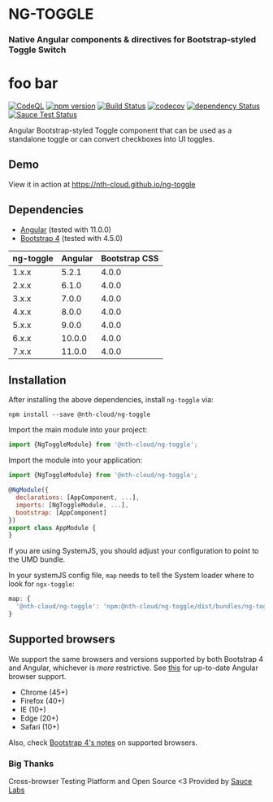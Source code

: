 # NG-TOGGLE 
### Native Angular components & directives for Bootstrap-styled Toggle Switch 

# foo bar

[![CodeQL](https://github.com/nth-cloud/ng-toggle/actions/workflows/codeql-analysis.yml/badge.svg)](https://github.com/nth-cloud/ng-toggle/actions/workflows/codeql-analysis.yml)
[![npm version](https://badge.fury.io/js/%40nth-cloud%2Fng-toggle.svg)](https://badge.fury.io/js/%40nth-cloud%2Fng-toggle)
[![Build Status](https://travis-ci.org/nth-cloud/ng-toggle.svg?branch=master)](https://travis-ci.org/nth-cloud/ng-toggle)
[![codecov](https://codecov.io/gh/nth-cloud/ng-toggle/branch/master/graph/badge.svg)](https://codecov.io/gh/nth-cloud/ng-toggle)
[![dependency Status](https://david-dm.org/nth-cloud/ng-toggle.svg?branch=master)](https://david-dm.org/nth-cloud/ng-toggle)
[![Sauce Test Status](https://saucelabs.com/browser-matrix/trickeyone.svg)](https://saucelabs.com/u/trickeyone)

Angular Bootstrap-styled Toggle component that can be used as a standalone toggle or can convert checkboxes into UI toggles.

## Demo

View it in action at https://nth-cloud.github.io/ng-toggle

## Dependencies
* [Angular](https://angular.io) (tested with 11.0.0)
* [Bootstrap 4](https://www.getbootstrap.com) (tested with 4.5.0)

| ng-toggle | Angular | Bootstrap CSS |
| --------- | ------- | ------------- |
| 1.x.x     | 5.2.1   | 4.0.0         |
| 2.x.x     | 6.1.0   | 4.0.0         |
| 3.x.x     | 7.0.0   | 4.0.0         |
| 4.x.x     | 8.0.0   | 4.0.0         |
| 5.x.x     | 9.0.0   | 4.0.0         |
| 6.x.x     | 10.0.0  | 4.0.0         |
| 7.x.x     | 11.0.0  | 4.0.0         |

## Installation
After installing the above dependencies, install `ng-toggle` via:
```shell
npm install --save @nth-cloud/ng-toggle
```

Import the main module into your project:
```js
import {NgToggleModule} from '@nth-cloud/ng-toggle';
```

Import the module into your application:
```js
import {NgToggleModule} from '@nth-cloud/ng-toggle';

@NgModule({
  declarations: [AppComponent, ...],
  imports: [NgToggleModule, ...],
  bootstrap: [AppComponent]
})
export class AppModule {
}

```

If you are using SystemJS, you should adjust your configuration to point to the UMD bundle.

In your systemJS config file, `map` needs to tell the System loader where to look for `ngx-toggle`:
```js
map: {
  '@nth-cloud/ng-toggle': 'npm:@nth-cloud/ng-toggle/dist/bundles/ng-toggle.js',
}
```

## Supported browsers
We support the same browsers and versions supported by both Bootstrap 4 and Angular, whichever is _more_ restrictive.
See [this](https://github.com/angular/angular/blob/master/README.md) for up-to-date Angular browser support.

* Chrome (45+)
* Firefox (40+)
* IE (10+)
* Edge (20+)
* Safari (10+)

Also, check [Bootstrap 4's notes](https://getbootstrap.com/docs/4.0/getting-started/browsers-devices/#supported-browsers) on supported browsers.

### Big Thanks

Cross-browser Testing Platform and Open Source <3 Provided by [Sauce Labs](https://saucelabs.com)

